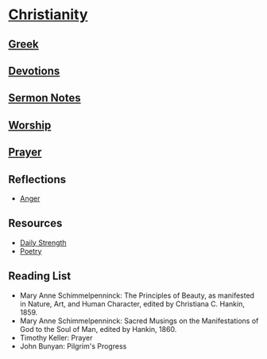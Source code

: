 # [Christianity](https://benklassen77.github.io)

## [Greek](greek.md)

## [Devotions](devotions.md)

## [Sermon Notes](sermonnotes.md)

## [Worship](worship.md)

## [Prayer](https://www.challies.com/wp-content/uploads/take-words-with-you.pdf)

## Reflections

- [Anger](https://benklassen77.github.io/documents/fun/christian/anger.pdf)

## Resources

- [Daily Strength](https://benklassen77.github.io/documents/fun/christian/dailystrength.pdf)
- [Poetry](https://benklassen77.github.io/documents/fun/christian/oldechristianpoems.pdf)

<script src="https://apps.elfsight.com/p/platform.js" defer></script>
<div class="elfsight-app-16c68204-ee51-4f67-91c0-f0aa127ca588"></div>

## Reading List

- Mary Anne Schimmelpenninck: The Principles of Beauty, as manifested in Nature, Art, and Human Character, edited by Christiana C. Hankin, 1859.
- Mary Anne Schimmelpenninck: Sacred Musings on the Manifestations of God to the Soul of Man, edited by Hankin, 1860.
- Timothy Keller: Prayer
- John Bunyan: Pilgrim's Progress
